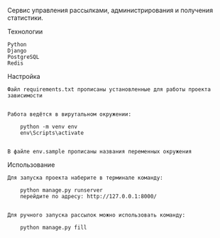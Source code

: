 Сервис управления рассылками, администрирования и получения статистики.

Технологии

    Python
    Django
    PostgreSQL
    Redis

Настройка
    
    Файл requirements.txt прописаны установленные для работы проекта зависимости 
    

    Работа ведётся в вирутальном окружении:

        python -m venv env        
        env\Scripts\activate


    В файле env.sample прописаны названия переменных окружения


Использование

    Для запуска проекта наберите в терминале команду:

        python manage.py runserver
        перейдите по адресу: http://127.0.0.1:8000/


    Для ручного запуска рассылок можно использовать команду:

        python manage.py fill



